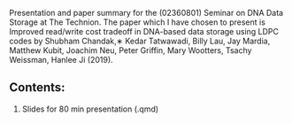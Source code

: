 Presentation and paper summary for the (02360801) Seminar on DNA Data Storage at The Technion. The paper which I have chosen to present is Improved read/write cost tradeoff in DNA-based data storage using  LDPC codes by Shubham Chandak,∗ Kedar Tatwawadi, Billy Lau, Jay Mardia, Matthew Kubit, Joachim Neu, Peter Griffin, Mary Wootters, Tsachy Weissman, Hanlee Ji (2019).

## Contents:

1. Slides for 80 min presentation (.qmd)